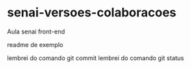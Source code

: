 # senai-versoes-colaboracoes
Aula senai front-end

readme de exemplo


lembrei do comando git commit
lembrei do comando git status
